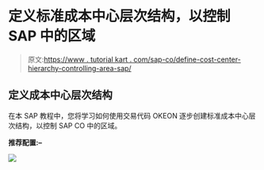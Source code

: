 # 定义标准成本中心层次结构，以控制 SAP 中的区域

> 原文:[https://www . tutorial kart . com/sap-co/define-cost-center-hierarchy-controlling-area-sap/](https://www.tutorialkart.com/sap-co/define-cost-center-hierarchy-controlling-area-sap/)

## 定义成本中心层次结构

在本 SAP 教程中，您将学习如何使用交易代码 OKEON 逐步创建标准成本中心层次结构，以控制 SAP CO 中的区域。

**推荐配置:–**

[![](../Images/925da31b32d6bc3827932f6c8afb11bb.png)](https://www.tutorialkart.com/)
